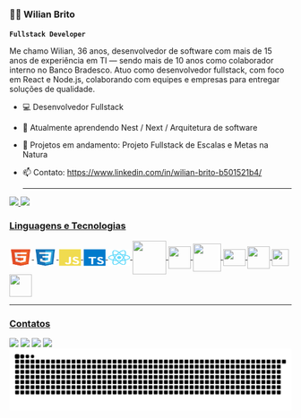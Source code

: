 ### 👨‍💻 Wilian Brito

**`Fullstack Developer`**

Me chamo Wilian, 36 anos, desenvolvedor de software com mais de 15 anos de experiência em TI — sendo mais de 10 anos como colaborador interno no Banco Bradesco. Atuo como desenvolvedor fullstack, com foco em React e Node.js, colaborando com equipes e empresas para entregar soluções de qualidade.

- 💻 Desenvolvedor Fullstack
- 🌱 Atualmente aprendendo Nest / Next / Arquitetura de software
- 🚀 Projetos em andamento: Projeto Fullstack de Escalas e Metas na Natura
- 📫 Contato: https://www.linkedin.com/in/wilian-brito-b501521b4/

  <hr>

<div align="left">
  <a href="https://github.com/Wilianbps">
  <img height="180em" src="https://github-readme-stats.vercel.app/api?username=Wilianbps&show_icons=true&theme=dracula&include_all_commits=true&count_private=true"/>
  <img height="180em" src="https://github-readme-stats.vercel.app/api/top-langs/?username=Wilianbps&layout=compact&langs_count=7&theme=dracula"/>
</div> 
  
   <h3> Linguagens e Tecnologias </h3>
  
<div style="display: inline_block">
<img align="center" alt="Wil-HTML" height="30" width="40" src="https://raw.githubusercontent.com/devicons/devicon/master/icons/html5/html5-original.svg">
<img align="center" alt="Wil-CSS" height="30" width="40" src="https://raw.githubusercontent.com/devicons/devicon/master/icons/css3/css3-original.svg"> 
<img align="center" alt="Wil-Js" height="30" width="40" src="https://raw.githubusercontent.com/devicons/devicon/master/icons/javascript/javascript-plain.svg">
<img align="center" alt="Wil-Ts" height="30" width="40" src="https://raw.githubusercontent.com/devicons/devicon/master/icons/typescript/typescript-plain.svg">
<img align="center" alt="Wil-React" height="30" width="40" src="https://raw.githubusercontent.com/devicons/devicon/master/icons/react/react-original.svg">
<img align="center" src="https://cdn.jsdelivr.net/gh/devicons/devicon@latest/icons/nodejs/nodejs-original-wordmark.svg"  height="60" width="60"/>
<img  align="center" src="https://cdn.jsdelivr.net/gh/devicons/devicon@latest/icons/nextjs/nextjs-original.svg" height="40" width="40"/>
<img align="center" src="https://cdn.jsdelivr.net/gh/devicons/devicon@latest/icons/nestjs/nestjs-original-wordmark.svg" height="50" width="50"/> 
<img align="center" src="https://cdn.jsdelivr.net/gh/devicons/devicon@latest/icons/insomnia/insomnia-original.svg" height="30" width="40"/>
<img align="center" src="https://cdn.jsdelivr.net/gh/devicons/devicon@latest/icons/docker/docker-original.svg" height="40" width="40"/>
<img align="center" src="https://cdn.jsdelivr.net/gh/devicons/devicon@latest/icons/microsoftsqlserver/microsoftsqlserver-original.svg" height="30" width="30"/>
<img align="center" src="https://cdn.jsdelivr.net/gh/devicons/devicon@latest/icons/postgresql/postgresql-plain-wordmark.svg" height="40" width="40"/>
          
</div>             
                  
  <hr>
<div> 
  <h3> Contatos </h3>
   <a href="https://www.linkedin.com/in/wilian-brito-b501521b4/" target="_blank"><img src="https://img.shields.io/badge/-LinkedIn-%230077B5?style=for-the-badge&logo=linkedin&logoColor=white" target="_blank"></a>
   <a href="https://api.whatsapp.com/send?phone=+5511930156542" target="_blank"><img src="https://img.shields.io/badge/WhatsApp-25D366?style=for-the-badge&logo=whatsapp&logoColor=white" target="_blank"></a>
  <a href="https://instagram.com/wilianbps" target="_blank"><img src="https://img.shields.io/badge/-Instagram-%23E4405F?style=for-the-badge&logo=instagram&logoColor=white" target="_blank"></a>
  <a href = "mailto:wilianbpk@gmail.com"><img src="https://img.shields.io/badge/-Gmail-%23333?style=for-the-badge&logo=gmail&logoColor=white" target="_blank"></a>
 
 
 <div align=center>
   
<img src="https://raw.githubusercontent.com/Wilianbps/Wilianbps/output/snake.svg" alt="Snake animation" />

 </div> 

 
</div>

<!--
**Wilianbps/Wilianbps** is a ✨ _special_ ✨ repository because its `README.md` (this file) appears on your GitHub profile.

Here are some ideas to get you started:

- 🔭 Hoje trabalho com front-end
- 🌱 Estudando NEXT
- 👯 I’m looking to collaborate on ...
- 🤔 I’m looking for help with ...
- 💬 Ask me about ...
- 📫 How to reach me: ...
- 😄 Pronouns: ...
- ⚡ Fun fact: ...
-->
